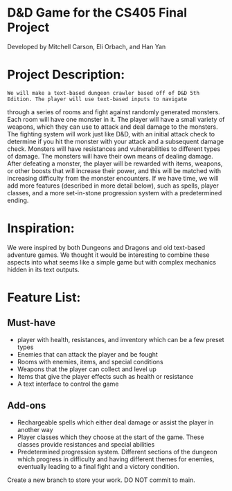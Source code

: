# D&D Game for the CS405 Final Project

Developed by Mitchell Carson, Eli Orbach, and Han Yan

# Project Description:

	We will make a text-based dungeon crawler based off of D&D 5th Edition. The player will use text-based inputs to navigate 
 through a series of rooms and fight against randomly generated monsters. Each room will have one monster in it. The player 
 will have a small variety of weapons, which they can use to attack and deal damage to the monsters. The fighting system will 
 work just like D&D, with an initial attack check to determine if you hit the monster with your attack and a subsequent damage 
 check. Monsters will have resistances and vulnerabilities to different types of damage. The monsters will have their own means 
 of dealing damage. After defeating a monster, the player will be rewarded with items, weapons, or other boosts that will 
 increase their power, and this will be matched with increasing difficulty from the monster encounters. If we have time, we 
 will add more features (described in more detail below), such as spells, player classes, and a more set-in-stone progression
 system with a predetermined ending.

# Inspiration:

We were inspired by both Dungeons and Dragons and old text-based adventure games. We thought it would be interesting to combine
these aspects into what seems like a simple game but with complex mechanics hidden in its text outputs. 

# Feature List: 

## Must-have
 - player with health, resistances, and inventory which can be a few preset types
 - Enemies that can attack the player and be fought
 - Rooms with enemies, items, and special conditions
 - Weapons that the player can collect and level up
 - Items that give the player effects such as health or resistance
 - A text interface to control the game
## Add-ons
 - Rechargeable spells which either deal damage or assist the player in another way
 - Player classes which they choose at the start of the game. These classes provide resistances and special abilities
 - Predetermined progression system. Different sections of the dungeon which progress in difficulty and having different themes for enemies, eventually leading to a final fight and a victory condition.


Create a new branch to store your work. DO NOT commit to main.
